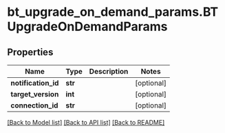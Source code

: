 # bt_upgrade_on_demand_params.BTUpgradeOnDemandParams

## Properties
Name | Type | Description | Notes
------------ | ------------- | ------------- | -------------
**notification_id** | **str** |  | [optional] 
**target_version** | **int** |  | [optional] 
**connection_id** | **str** |  | [optional] 

[[Back to Model list]](../README.md#documentation-for-models) [[Back to API list]](../README.md#documentation-for-api-endpoints) [[Back to README]](../README.md)


